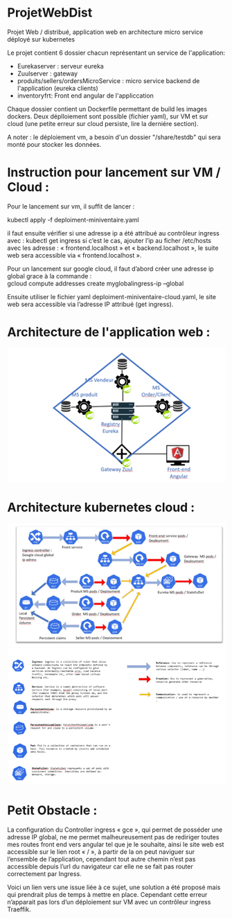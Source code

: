 # ProjetWebDist
Projet Web / distribué, application web en architecture micro service déployé sur kubernetes

Le projet contient 6 dossier chacun représentant un service de l'application:
- Eurekaserver : serveur eureka
- Zuulserver : gateway
- produits/sellers/ordersMicroService : micro service backend de l'application (eureka clients)
-  inventoryfrt: Front end angular de l'appliccation

Chaque dossier contient un Dockerfile permettant de build les images dockers.
Deux déplloiement sont possible (fichier yaml), sur VM et sur cloud (une petite erreur sur cloud persiste, lire la derniére section).

A noter : le déploiement vm, a besoin d'un dossier "/share/testdb" qui sera monté pour stocker les données.
# Instruction pour lancement sur VM / Cloud : 
 
Pour le lancement sur vm, il suffit de lancer : 
 
kubectl apply -f deploiment-miniventaire.yaml 
 
il faut ensuite vérifier si une adresse ip a été attribué au contrôleur ingress avec : 
kubectl get  ingress 
si c’est le cas, ajouter l’ip au ficher /etc/hosts avec les adresse : « frontend.localhost » et « backend.localhost », le suite web sera accessible via « frontend.localhost ». 
 
Pour un lancement sur google cloud, il faut d’abord créer une adresse ip global grace à la commande :  
      gcloud compute addresses create myglobalingress-ip –global 
 
Ensuite utiliser le fichier yaml deploiment-miniventaire-cloud.yaml, le site web sera accessible via l’adresse IP attribué (get ingress).

# Architecture de l'application web : 

![](Archiweb.png)

# Architecture kubernetes cloud :
![](archidist.png) ![](keys.png)

# Petit Obstacle : 
 
La configuration du Controller ingress « gce », qui permet de posséder une adresse IP global, ne me permet malheureusement pas de rediriger toutes mes routes front end vers angular tel que je le souhaite, ainsi le site web est accessible sur le lien root « / », à partir de la on peut naviguer sur l’ensemble de l’application, cependant tout autre chemin n’est pas accessible depuis l’url du navigateur car elle ne se fait pas router correctement par Ingress. 

Voici un lien vers une issue liée à ce sujet, une solution a été proposé mais qui prendrait plus de temps à mettre en place. 
Cependant cette erreur n’apparait pas lors d’un déploiement sur VM avec un contrôleur ingress Traeffik.
